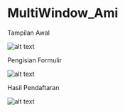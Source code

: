 # MultiWindow_Ami

Tampilan Awal

![alt text](https://github.com/wahyuutami/MultiWindow_Ami/blob/master/14.jpeg)

Pengisian Formulir

![alt text](https://github.com/wahyuutami/MultiWindow_Ami/blob/master/15.jpeg)

Hasil Pendaftaran

![alt text](https://github.com/wahyuutami/MultiWindow_Ami/blob/master/16.jpeg)

